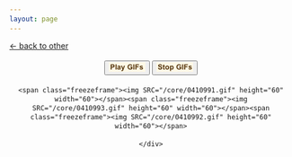 ```yaml
---
layout: page
---
```

<script>document.title="𝗯𝘂𝗹𝗹𝘁𝗼𝘄𝗻.𝟮𝟬𝟮𝟮 | lucky joe"</script>

<div class="goback">
<a href="/other/">&larr; back to other</a>
</div>
<div style="text-align:center;margin:18px auto 18px auto;">
					<button id="play-gif"><img alt="" src="/images/playg.png" width="65" height="17"></button>
					<button id="stop-gif"><img alt="" src="/images/stopg.png" width="65" height="17"></button>
</div><div style="text-align:center;">
<div class="flexer">
	
	<span class="freezeframe"><img SRC="/core/0410991.gif" height="60" width="60"></span><span class="freezeframe"><img SRC="/core/0410993.gif" height="60" width="60"></span><span class="freezeframe"><img SRC="/core/0410992.gif" height="60" width="60"></span>

	</div>
</div>